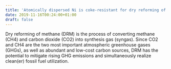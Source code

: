 ```yaml
---
title: 'Atomically dispersed Ni is coke-resistant for dry reforming of methane'
date: 2019-11-16T00:24:00+01:00
draft: false
---
```


Dry reforming of methane (DRM) is the process of converting methane (CH4) and carbon dioxide (CO2) into synthesis gas (syngas). Since CO2 and CH4 are the two most important atmospheric greenhouse gases (GHGs), as well as abundant and low-cost carbon sources, DRM has the potential to mitigate rising GHG emissions and simultaneously realize clean(er) fossil fuel utilization.